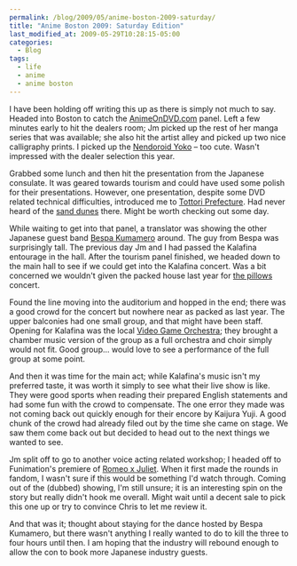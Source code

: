 ```yaml
---
permalink: /blog/2009/05/anime-boston-2009-saturday/
title: "Anime Boston 2009: Saturday Edition"
last_modified_at: 2009-05-29T10:28:15-05:00
categories:
  - Blog
tags:
  - life
  - anime
  - anime boston
---
```


I have been holding off writing this up as there is simply not much to say. Headed into Boston to catch the [AnimeOnDVD.com](http://www.animeondvd.com/)
panel. Left a few minutes early to hit the dealers room; Jm picked up the rest of her manga series that was available;
she also hit the artist alley and picked up two nice calligraphy prints. I picked up the [Nendoroid Yoko](http://hlj.com/product/GSC96358)
&ndash; too cute. Wasn't impressed with the dealer selection this year.

Grabbed some lunch and then hit the presentation from the Japanese consulate. It was geared towards tourism and could
have used some polish for their presentations. However, one presentation, despite some DVD related technical difficulties,
introduced me to [Tottori Prefecture](http://en.wikipedia.org/wiki/Tottori_prefecture). Had never heard of the [sand dunes](http://en.wikipedia.org/wiki/Tottori_Sand_Dunes)
there. Might be worth checking out some day.

While waiting to get into that panel, a translator was showing the other Japanese guest band [Bespa Kumamero](http://www.myspace.com/bespakumamero/)
around. The guy from Bespa was surprisingly tall. The previous day Jm and I had passed the Kalafina entourage in the hall.
After the tourism panel finished, we headed down to the main hall to see if we could get into the Kalafina concert. Was
a bit concerned we wouldn't given the packed house last year for [the pillows](http://en.wikipedia.org/wiki/The_pillows)
concert.

Found the line moving into the auditorium and hopped in the end; there was a good crowd for the concert but nowhere near
as packed as last year. The upper balconies had one small group, and that might have been staff. Opening for Kalafina was
the local [Video Game Orchestra](http://en.wikipedia.org/wiki/Video_Game_Orchestra); they brought a chamber music version
of the group as a full orchestra and choir simply would not fit. Good group... would love to see a performance of the
full group at some point.

And then it was time for the main act; while Kalafina's music isn't my preferred taste, it was worth it simply to see
what their live show is like. They were good sports when reading their prepared English statements and had some fun with
the crowd to compensate. The one error they made was not coming back out quickly enough for their encore by Kaijura Yuji.
A good chunk of the crowd had already filed out by the time she came on stage. We saw them come back out but decided to
head out to the next things we wanted to see.

Jm split off to go to another voice acting related workshop; I headed off to Funimation's premiere of [Romeo x Juliet](http://en.wikipedia.org/wiki/Romeo_X_Juliet).
When it first made the rounds in fandom, I wasn't sure if this would be something I'd watch through. Coming out of the
(dubbed) showing, I'm still unsure; it is an interesting spin on the story but really didn't hook me overall. Might wait
until a decent sale to pick this one up or try to convince Chris to let me review it.

And that was it; thought about staying for the dance hosted by Bespa Kumamero, but there wasn't anything I really wanted
to do to kill the three to four hours until then. I am hoping that the industry will rebound enough to allow the con to
book more Japanese industry guests.